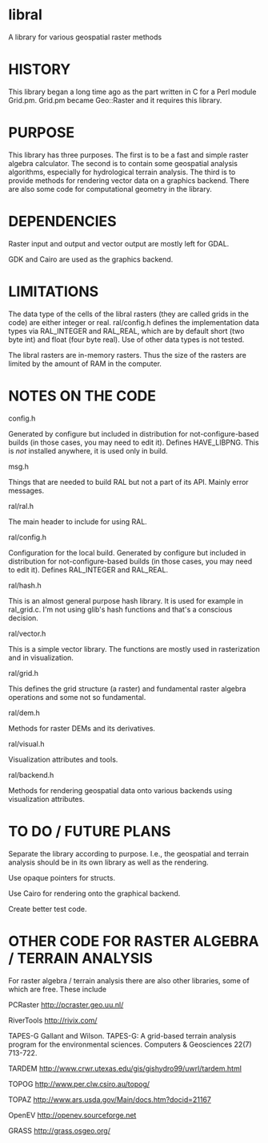 libral
======

A library for various geospatial raster methods

HISTORY
=======

This library began a long time ago as the part written in C for a Perl
module Grid.pm. Grid.pm became Geo::Raster and it requires this
library.

PURPOSE
=======

This library has three purposes. The first is to be a fast and simple
raster algebra calculator. The second is to contain some geospatial
analysis algorithms, especially for hydrological terrain analysis. The
third is to provide methods for rendering vector data on a graphics
backend. There are also some code for computational geometry in the
library.

DEPENDENCIES
============

Raster input and output and vector output are mostly left for GDAL.

GDK and Cairo are used as the graphics backend.

LIMITATIONS
===========

The data type of the cells of the libral rasters (they are called
grids in the code) are either integer or real. ral/config.h defines
the implementation data types via RAL_INTEGER and RAL_REAL, which are
by default short (two byte int) and float (four byte real). Use of
other data types is not tested.

The libral rasters are in-memory rasters. Thus the size of the rasters
are limited by the amount of RAM in the computer.

NOTES ON THE CODE
=================

config.h

Generated by configure but included in distribution for
not-configure-based builds (in those cases, you may need to edit
it). Defines HAVE_LIBPNG.  This is _not_ installed anywhere, it is
used only in build.

msg.h

Things that are needed to build RAL but not a part of its API. Mainly
error messages.

ral/ral.h

The main header to include for using RAL.

ral/config.h

Configuration for the local build. Generated by configure but included
in distribution for not-configure-based builds (in those cases, you
may need to edit it). Defines RAL_INTEGER and RAL_REAL.

ral/hash.h

This is an almost general purpose hash library. It is used for example
in ral_grid.c. I'm not using glib's hash functions and that's a
conscious decision.

ral/vector.h

This is a simple vector library. The functions are mostly used in
rasterization and in visualization.

ral/grid.h

This defines the grid structure (a raster) and fundamental raster
algebra operations and some not so fundamental. 

ral/dem.h

Methods for raster DEMs and its derivatives.

ral/visual.h

Visualization attributes and tools.

ral/backend.h

Methods for rendering geospatial data onto various backends using
visualization attributes.

TO DO / FUTURE PLANS
====================

Separate the library according to purpose. I.e., the geospatial and
terrain analysis should be in its own library as well as the
rendering.

Use opaque pointers for structs.

Use Cairo for rendering onto the graphical backend.

Create better test code.

OTHER CODE FOR RASTER ALGEBRA / TERRAIN ANALYSIS
================================================

For raster algebra / terrain analysis there are also other libraries,
some of which are free. These include

PCRaster http://pcraster.geo.uu.nl/

RiverTools http://rivix.com/

TAPES-G Gallant and Wilson. TAPES-G: A grid-based terrain analysis
program for the environmental sciences. Computers & Geosciences 22(7) 713-722.

TARDEM http://www.crwr.utexas.edu/gis/gishydro99/uwrl/tardem.html

TOPOG http://www.per.clw.csiro.au/topog/

TOPAZ http://www.ars.usda.gov/Main/docs.htm?docid=21167

OpenEV http://openev.sourceforge.net

GRASS http://grass.osgeo.org/
